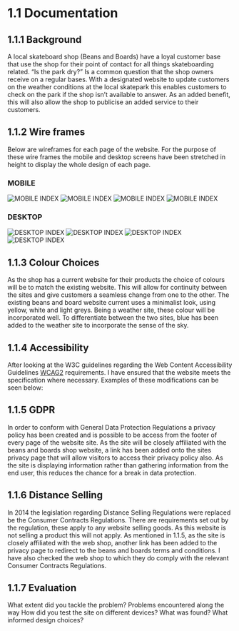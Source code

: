 
# 1.1 Documentation

## 1.1.1 Background
A local skateboard shop (Beans and Boards) have a loyal customer base that use the shop for their point of contact for all things skateboarding related. “Is the park dry?” Is a common question that the shop owners receive on a regular bases. With a designated website to update customers on the weather conditions at the local skatepark this enables customers to check on the park if the shop isn’t available to answer. As an added benefit, this will also allow the shop to publicise an added service to their customers.

## 1.1.2 Wire frames
Below are wireframes for each page of the website. For the purpose of these wire frames the mobile and desktop screens have been stretched in height to display the whole design of each page. 


### MOBILE
![MOBILE INDEX](/img/MOBILE-INDEX.PNG)
![MOBILE INDEX](/img/MOBILE-WEATHER.PNG)
![MOBILE INDEX](/img/MOBILE-TEAM.PNG)
![MOBILE INDEX](/img/MOBILE-SHOP.PNG)
### DESKTOP
![DESKTOP INDEX](/img/DESKTOP-INDEX.PNG)
![DESKTOP INDEX](/img/DESKTOP-WEATHER.PNG)
![DESKTOP INDEX](/img/DESKTOP-TEAM.PNG)
![DESKTOP INDEX](/img/DESKTOP-SHOP.PNG)

## 1.1.3 Colour Choices
As the shop has a current website for their products the choice of colours will be to match the existing website. This will allow for continuity between the sites and give customers a seamless change from one to the other. The existing beans and board website current uses a minimalist look, using yellow, white and light greys. Being a weather site, these colour will be incorporated well. To differentiate between the two sites, blue has been added to the weather site to incorporate the sense of the sky.

## 1.1.4 Accessibility
After looking at the W3C guidelines regarding the Web Content Accessibility Guidelines [WCAG2](https://www.w3.org/WAI/WCAG21/quickref/) requirements. I have ensured that the website meets the specification where necessary. Examples of these modifications can be seen below:

## 1.1.5 GDPR
In order to conform with General Data Protection Regulations a privacy policy has been created and is possible to be access from the footer of every page of the website site. As the site will be closely affiliated with the beans and boards shop website, a link has been added onto the sites privacy page that will allow visitors to access their privacy policy also. As the site is displaying information rather than gathering information from the end user, this reduces the chance for a break in data protection. 

## 1.1.6 Distance Selling
In 2014 the legislation regarding Distance Selling Regulations were replaced be the Consumer Contracts Regulations. There are requirements set out by the regulation, these apply to any website selling goods. As this website is not selling a product this will not apply. As mentioned in 1.1.5, as the site is closely affiliated with the web shop, another link has been added to the privacy page to redirect to the beans and boards terms and conditions. I have also checked the web shop to which they do comply with the relevant Consumer Contracts Regulations.

## 1.1.7 Evaluation
What extent did you tackle the problem?
Problems encountered along the way
How did you test the site on different devices? What was found?
What informed design choices? 